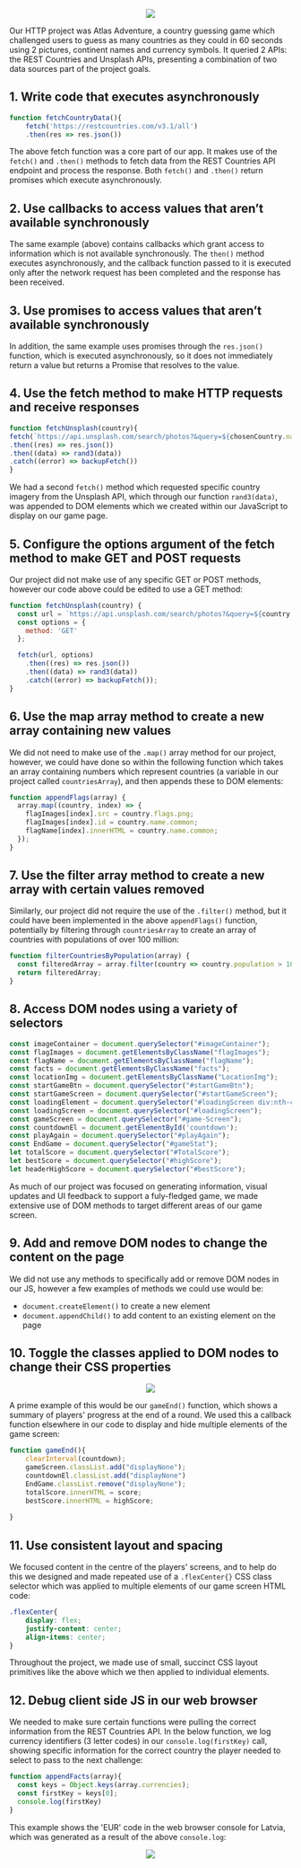 <p align="center">
    <img src="https://user-images.githubusercontent.com/117777716/221961530-f9314f8c-b230-4e38-a1e3-71b319255fd1.JPG"></img>
</p>

Our HTTP project was Atlas Adventure, a country guessing game which challenged users to guess as many countries as they could in 60 seconds using 2 pictures, continent names and currency symbols. It queried 2 APIs: the REST Countries and Unsplash APIs, presenting a combination of two data sources part of the project goals.

## 1. Write code that executes asynchronously

```js
function fetchCountryData(){
    fetch('https://restcountries.com/v3.1/all')
    .then(res => res.json())
```

The above fetch function was a core part of our app. It makes use of the `fetch()` and `.then()` methods to fetch data from the REST Countries API endpoint and process the response. Both `fetch()` and `.then()` return promises which execute asynchronously.

## 2. Use callbacks to access values that aren’t available synchronously

The same example (above) contains callbacks which grant access to information which is not available synchronously. The `then()` method executes asynchronously, and the callback function passed to it is executed only after the network request has been completed and the response has been received.

## 3. Use promises to access values that aren’t available synchronously

In addition, the same example uses promises through the `res.json()` function, which is executed asynchronously, so it does not immediately return a value but returns a Promise that resolves to the value.

## 4. Use the fetch method to make HTTP requests and receive responses

```js
function fetchUnsplash(country){
fetch(`https://api.unsplash.com/search/photos?&query=${chosenCountry.name.common} Landmarks&client_id=${apiKey}&count=${count}`)
.then((res) => res.json())
.then((data) => rand3(data))
.catch((error) => backupFetch())
}
```

We had a second `fetch()` method which requested specific country imagery from the Unsplash API, which through our function `rand3(data)`, was appended to DOM elements which we created within our JavaScript to display on our game page.

## 5. Configure the options argument of the fetch method to make GET and POST requests

Our project did not make use of any specific GET or POST methods, however our code above could be edited to use a GET method:

```js
function fetchUnsplash(country) {
  const url = `https://api.unsplash.com/search/photos?&query=${country.name.common} Landmarks&client_id=${apiKey}&count=${count}`;
  const options = {
    method: 'GET'
  };

  fetch(url, options)
    .then((res) => res.json())
    .then((data) => rand3(data))
    .catch((error) => backupFetch());
}
```

## 6. Use the map array method to create a new array containing new values

We did not need to make use of the `.map()` array method for our project, however, we could have done so within the following function which takes an array containing numbers which represent countries (a variable in our project called `countriesArray`), and then appends these to DOM elements:

```js
function appendFlags(array) {
  array.map((country, index) => {
    flagImages[index].src = country.flags.png;
    flagImages[index].id = country.name.common;
    flagName[index].innerHTML = country.name.common;
  });
}
```

## 7. Use the filter array method to create a new array with certain values removed

Similarly, our project did not require the use of the `.filter()` method, but it could have been implemented in the above `appendFlags()` function, potentially by filtering through `countriesArray` to create an array of countries with populations of over 100 million:

```js
function filterCountriesByPopulation(array) {
  const filteredArray = array.filter(country => country.population > 100000000);
  return filteredArray;
}
```

## 8. Access DOM nodes using a variety of selectors

```js
const imageContainer = document.querySelector("#imageContainer");
const flagImages = document.getElementsByClassName("flagImages");
const flagName = document.getElementsByClassName("flagName");
const facts = document.getElementsByClassName("facts");
const locationImg = document.getElementsByClassName("LocationImg");
const startGameBtn = document.querySelector("#startGameBtn");
const startGameScreen = document.querySelector("#startGameScreen");
const loadingElement = document.querySelector("#loadingScreen div:nth-child(1)");
const loadingScreen = document.querySelector("#loadingScreen");
const gameScreen = document.querySelector("#game-Screen");
const countdownEl = document.getElementById('countdown');
const playAgain = document.querySelector("#playAgain");
const EndGame = document.querySelector("#gameStat");
let totalScore = document.querySelector("#TotalScore");
let bestScore = document.querySelector("#highScore");
let headerHighScore = document.querySelector("#bestScore");
```

As much of our project was focused on generating information, visual updates and UI feedback to support a fuly-fledged game, we made extensive use of DOM methods to target different areas of our game screen.

## 9. Add and remove DOM nodes to change the content on the page

We did not use any methods to specifically add or remove DOM nodes in our JS, however a few examples of methods we could use would be:

- `document.createElement()` to create a new element
- `document.appendChild()` to add content to an existing element on the page

## 10. Toggle the classes applied to DOM nodes to change their CSS properties

<p align="center">
    <img src="https://user-images.githubusercontent.com/117777716/221965790-64fbc85e-d744-4ab8-8945-cd573456f3b6.JPG"></img>
</p>

A prime example of this would be our `gameEnd()` function, which shows a summary of players' progress at the end of a round. We used this a callback function elsewhere in our code to display and hide multiple elements of the game screen:

```js
function gameEnd(){
    clearInterval(countdown);
    gameScreen.classList.add("displayNone");
    countdownEl.classList.add("displayNone")
    EndGame.classList.remove("displayNone");
    totalScore.innerHTML = score;
    bestScore.innerHTML = highScore;
    
}
```

## 11. Use consistent layout and spacing

We focused content in the centre of the players' screens, and to help do this we designed and made repeated use of a `.flexCenter{}` CSS class selector which was applied to multiple elements of our game screen HTML code:

```css
.flexCenter{
    display: flex;
    justify-content: center;
    align-items: center;
}
```

Throughout the project, we made use of small, succinct CSS layout primitives like the above which we then applied to individual elements.

## 12. Debug client side JS in our web browser

We needed to make sure certain functions were pulling the correct information from the REST Countries API. In the below function, we log currency identifiers (3 letter codes) in our `console.log(firstKey)` call, showing specific information for the correct country the player needed to select to pass to the next challenge:

```js
function appendFacts(array){
  const keys = Object.keys(array.currencies);
  const firstKey = keys[0];
  console.log(firstKey)
}
```

This example shows the 'EUR' code in the web browser console for Latvia, which was generated as a result of the above `console.log`:

<p align="center">
    <img src="https://user-images.githubusercontent.com/117777716/221969026-370b7df3-a605-4ee0-8001-0ca8baaf577e.JPG"></img>
</p>

